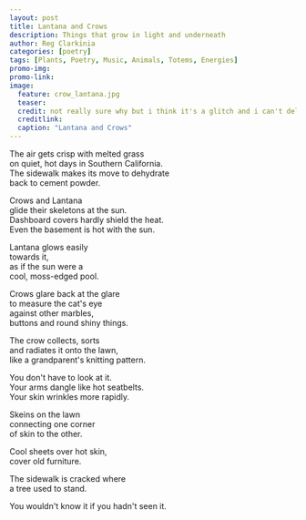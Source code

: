 ```yaml
---
layout: post
title: Lantana and Crows
description: Things that grow in light and underneath
author: Reg Clarkinia
categories: [poetry]
tags: [Plants, Poetry, Music, Animals, Totems, Energies]
promo-img:
promo-link:
image:
  feature: crow_lantana.jpg
  teaser:
  credit: not really sure why but i think it's a glitch and i can't delete this with the forwd slash or all hell breaks loose so i leave this here ya know/.
  creditlink:
  caption: "Lantana and Crows"
---
```

The air gets crisp with melted grass <br>
on quiet, hot days in Southern California. <br>
The sidewalk makes its move to dehydrate <br>
back to cement powder. <br>

Crows and Lantana <br>
glide their skeletons at the sun. <br>
Dashboard covers hardly shield the heat. <br>
Even the basement is hot with the sun. <br>

Lantana glows easily <br>
towards it, <br>
as if the sun were a <br>
cool, moss-edged pool. <br>

Crows glare back at the glare <br>
to measure the cat's eye <br>
against other marbles, <br>
buttons and round shiny things. <br>

The crow collects, sorts <br>
and radiates it onto the lawn, <br>
like a grandparent's knitting pattern. <br>

You don't have to look at it. <br>
Your arms dangle like hot seatbelts. <br>
Your skin wrinkles more rapidly. <br>

Skeins on the lawn <br>
connecting one corner <br>
of skin to the other. <br>

Cool sheets over hot skin, <br>
cover old furniture. <br>

The sidewalk is cracked where <br>
a tree used to stand. <br>

You wouldn't know it if you hadn't seen it. <br>
